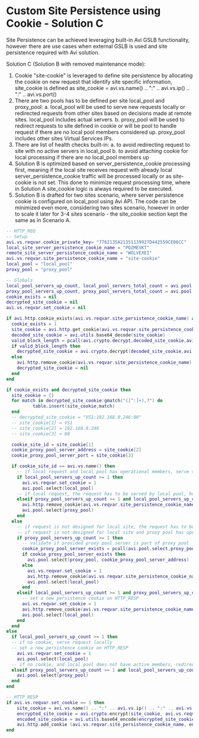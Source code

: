 # Custom Site Persistence using Cookie - Solution C

Site Persistence can be achieved leveraging built-in Avi GSLB functionality, however there are use cases when external GSLB is used and site persistence required with Avi solution.

Solution C (Solution B with removed maintenance mode):
1. Cookie "site-cookie" is leveraged to define site persistence by allocating the cookie on new request that identify site specific information, site_cookie is defined as site_cookie = avi.vs.name() .. ":" .. avi.vs.ip() .. ":" .. avi.vs.port()
2. There are two pools has to be defined per site local_pool and proxy_pool:
   a. local_pool will be used to serve new requests locally or redirected requests from other sites based on decisions made at remote sites. local_pool includes actual servers.
   b. proxy_pool will be used to redirect requests to site defined in cookie or will be pool to handle request if there are no local pool members considered up. proxy_pool includes other sites Virtual Services IPs.
3. There are list of health checks built-in:
   a. to avoid redirecting request to site with no active servers in local_pool
   b. to avoid attaching cookie for local processing if there are no local_pool members up
4. Solution B is optimized based on server_persistence_cookie processing first, meaning if the local site receives request with already local server_persistence_cookie traffic will be processed locally or as site-cookie is not set. This done to minimize request processing time, where in Solution A site_cookie logic is always required to be executed.
5. Solution B is drafted for two sites scenario, where server persistence cookie is configured on local_pool using Avi API. The code can be minimized even more, considering two sites scenario, however in order to scale it later for 3-4 sites scenario - the site_cookie section kept the same as in Scenario A.

```lua
-- HTTP_REQ
-- Setup
avi.vs.reqvar.cookie_private_key= "7762135A21351139927D442559CE06CC"
local_site_server_persistence_cookie_name = "PQZMEVKT"
remote_site_server_persistence_cookie_name = "WOLVEXEI"
avi.vs.reqvar.site_persistence_cookie_name = "site-cookie"
local_pool = "local_pool"
proxy_pool = "proxy_pool"

-- Globals
local_pool_servers_up_count, local_pool_servers_total_count = avi.pool.get_servers(local_pool)
proxy_pool_servers_up_count, proxy_pool_servers_total_count = avi.pool.get_servers(proxy_pool)
cookie_exists = nil
decrypted_site_cookie = nil
avi.vs.reqvar.set_cookie = nil

if avi.http.cookie_exists(avi.vs.reqvar.site_persistence_cookie_name) and ( avi.http.cookie_exists(local_site_server_persistence_cookie_name) == false or avi.http.cookie_exists(remote_site_server_persistence_cookie_name)) then
  cookie_exists = 1
  site_cookie = avi.http.get_cookie(avi.vs.reqvar.site_persistence_cookie_name)
  decoded_site_cookie = avi.utils.base64_decode(site_cookie)
  valid_block_length = pcall(avi.crypto.decrypt,decoded_site_cookie,avi.vs.reqvar.cookie_private_key)
  if valid_block_length then
    decrypted_site_cookie = avi.crypto.decrypt(decoded_site_cookie,avi.vs.reqvar.cookie_private_key)
  else
    avi.http.remove_cookie(avi.vs.reqvar.site_persistence_cookie_name)
    decrypted_site_cookie = nil
  end
end

if cookie_exists and decrypted_site_cookie then
  site_cookie = {}
  for match in decrypted_site_cookie:gmatch("([^:]+),?") do
          table.insert(site_cookie,match)
  end
  -- decrypted_site_cookie = "VS1:192.168.0.246:80"
  -- site_cookie[1] = VS1
  -- site_cookie[2] = 192.168.0.246
  -- site_cookie[3] = 80

  cookie_site_id = site_cookie[1]
  cookie_proxy_pool_server_address = site_cookie[2]
  cookie_proxy_pool_server_port = site_cookie[3]

  if cookie_site_id == avi.vs.name() then
    -- if local request and local pool has operational members, serve the request
    if local_pool_servers_up_count >= 1 then
      avi.vs.reqvar.set_cookie = 1
      avi.pool.select(local_pool)
    -- if local request, the request has to be served by local pool, however if local pool does not have any active members, request has to be send to proxy pool
    elseif proxy_pool_servers_up_count >= 1 and local_pool_servers_up_count < 1 then
      avi.http.remove_cookie(avi.vs.reqvar.site_persistence_cookie_name)
      avi.pool.select(proxy_pool)
    end
  else
    -- if request is not designed for local site, the request has to be served by proxy pool, however if proxy pool does not have any active members, request has to be send to local pool
    -- if request is not designed for local site and proxy pool has operational members, redirect the request to original server
    if proxy_pool_servers_up_count >= 1 then
      -- validate if provided proxy pool server is part of proxy pool
      cookie_proxy_pool_server_exists = pcall(avi.pool.select,proxy_pool,cookie_proxy_pool_server_address)
      if cookie_proxy_pool_server_exists then
        avi.pool.select(proxy_pool, cookie_proxy_pool_server_address)
      else
        avi.vs.reqvar.set_cookie = 1
        avi.http.remove_cookie(avi.vs.reqvar.site_persistence_cookie_name)
        avi.pool.select(local_pool)
      end
    elseif local_pool_servers_up_count >= 1 and proxy_pool_servers_up_count < 1 then
      -- set a new persistence cookie on HTTP_RESP
      avi.vs.reqvar.set_cookie = 1
      avi.http.remove_cookie(avi.vs.reqvar.site_persistence_cookie_name)
      avi.pool.select(local_pool)
    end
  end
else
  if local_pool_servers_up_count >= 1 then
  -- if no cookie, serve request locally
  -- set a new persistence cookie on HTTP_RESP
    avi.vs.reqvar.set_cookie = 1
    avi.pool.select(local_pool)
  -- if no cookie, and local pool does not have active members, redirect request to proxy pool
  elseif proxy_pool_servers_up_count >= 1 and local_pool_servers_up_count < 1 then
    avi.pool.select(proxy_pool)
  end
end
```

```lua
-- HTTP_RESP
if avi.vs.reqvar.set_cookie == 1 then
    site_cookie = avi.vs.name() .. ":" .. avi.vs.ip() .. ":" .. avi.vs.port()
    encrypted_site_cookie = avi.crypto.encrypt(site_cookie, avi.vs.reqvar.cookie_private_key)
    encoded_site_cookie = avi.utils.base64_encode(encrypted_site_cookie)
    avi.http.add_cookie (avi.vs.reqvar.site_persistence_cookie_name, encoded_site_cookie)
end
```

